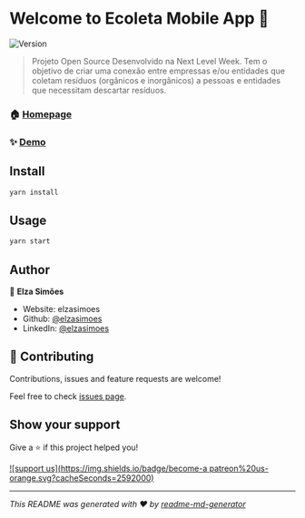 # Welcome to Ecoleta Mobile App 👋
![Version](https://img.shields.io/badge/version-1.0-blue.svg?cacheSeconds=2592000)

> Projeto Open Source Desenvolvido na Next Level Week. Tem o objetivo de criar uma conexão entre empressas e/ou entidades que coletam resíduos (orgânicos e inorgânicos) a pessoas e entidades que necessitam descartar resíduos. 

### 🏠 [Homepage](https://github.com/elzasimoes/ecoleta-mobile)

### ✨ [Demo](https://github.com/elzasimoes/ecoleta-mobile)

## Install

```sh
yarn install 
```

## Usage

```sh
yarn start
```

## Author

👤 **Elza Simões**

* Website: elzasimoes
* Github: [@elzasimoes](https://github.com/elzasimoes)
* LinkedIn: [@elzasimoes](https://linkedin.com/in/elzasimoes)

## 🤝 Contributing

Contributions, issues and feature requests are welcome!

Feel free to check [issues page](None). 

## Show your support

Give a ⭐️ if this project helped you!

[![support us](https://img.shields.io/badge/become-a patreon%20us-orange.svg?cacheSeconds=2592000)](https://www.patreon.com/elzasimoes)


***
_This README was generated with ❤️ by [readme-md-generator](https://github.com/kefranabg/readme-md-generator)_